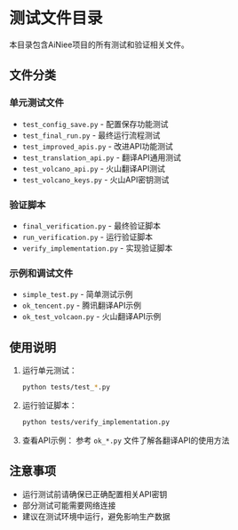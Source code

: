 # 测试文件目录

本目录包含AiNiee项目的所有测试和验证相关文件。

## 文件分类

### 单元测试文件
- `test_config_save.py` - 配置保存功能测试
- `test_final_run.py` - 最终运行流程测试
- `test_improved_apis.py` - 改进API功能测试
- `test_translation_api.py` - 翻译API通用测试
- `test_volcano_api.py` - 火山翻译API测试
- `test_volcano_keys.py` - 火山API密钥测试

### 验证脚本
- `final_verification.py` - 最终验证脚本
- `run_verification.py` - 运行验证脚本
- `verify_implementation.py` - 实现验证脚本

### 示例和调试文件
- `simple_test.py` - 简单测试示例
- `ok_tencent.py` - 腾讯翻译API示例
- `ok_test_volcaon.py` - 火山翻译API示例

## 使用说明

1. 运行单元测试：
   ```bash
   python tests/test_*.py
   ```

2. 运行验证脚本：
   ```bash
   python tests/verify_implementation.py
   ```

3. 查看API示例：
   参考 `ok_*.py` 文件了解各翻译API的使用方法

## 注意事项

- 运行测试前请确保已正确配置相关API密钥
- 部分测试可能需要网络连接
- 建议在测试环境中运行，避免影响生产数据